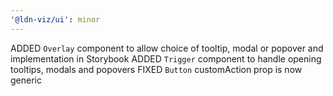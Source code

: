 ```yaml
---
'@ldn-viz/ui': minor
---
```


ADDED `Overlay` component to allow choice of tooltip, modal or popover and implementation in Storybook
ADDED `Trigger` component to handle opening tooltips, modals and popovers
FIXED `Button` customAction prop is now generic
